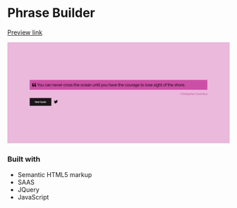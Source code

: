 # Phrase Builder

[Preview link]()

![Random Quote Generator Desktop Preview](./desktop-preview.png)

### Built with 
- Semantic HTML5 markup
- SAAS
- JQuery
- JavaScript

